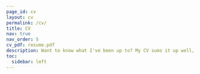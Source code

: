 ```yaml
---
page_id: cv
layout: cv
permalink: /cv/
title: CV
nav: true
nav_order: 5
cv_pdf: resume.pdf
description: Want to know what I've been up to? My CV sums it up well, If you want to know more - read my blog!
toc:
  sidebar: left
---
```

